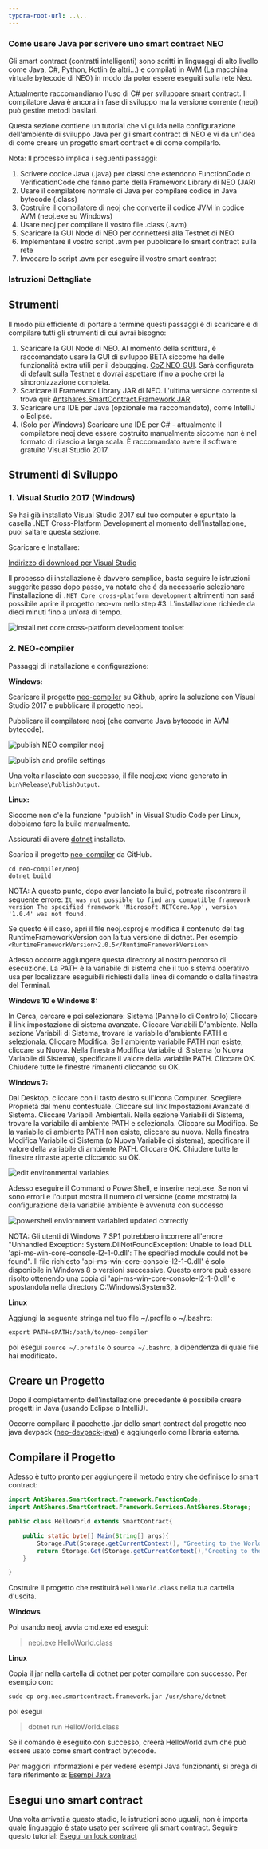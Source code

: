 ```yaml
---
typora-root-url: ..\..
---
```


### Come usare Java per scrivere uno smart contract NEO

Gli smart contract (contratti intelligenti) sono scritti in linguaggi di alto livello come Java, C#, Python, Kotlin (e altri...) e compilati in AVM (La macchina virtuale bytecode di NEO) in modo da poter essere eseguiti sulla rete Neo. 

Attualmente raccomandiamo l'uso di C# per sviluppare smart contract. Il compilatore Java è ancora in fase di sviluppo ma la versione corrente (neoj) può gestire metodi basilari.

Questa sezione contiene un tutorial che vi guida nella configurazione dell'ambiente di sviluppo Java per gli smart contract di NEO e vi da un'idea di ​​come creare un progetto smart contract e di come compilarlo.

Nota: Il processo implica i seguenti passaggi:
1. Scrivere codice Java (.java) per classi che estendono FunctionCode o VerificationCode che fanno parte della Framework Library di NEO (JAR)
2. Usare il compilatore normale di Java per compilare codice in Java bytecode (.class)
3. Costruire il compilatore di neoj che converte il codice JVM in codice AVM (neoj.exe su Windows)
4. Usare neoj per compilare il vostro file .class (.avm)
5. Scaricare la GUI Node di NEO per connettersi alla Testnet di NEO
6. Implementare il vostro script .avm per pubblicare lo smart contract sulla rete
7. Invocare lo script .avm per eseguire il vostro smart contract

### Istruzioni Dettagliate

## Strumenti

Il modo più efficiente di portare a termine questi passaggi è di scaricare e di compilare tutti gli strumenti di cui avrai bisogno:

1. Scaricare la GUI Node di NEO. Al momento della scrittura, è raccomandato usare la GUI di sviluppo BETA siccome ha delle funzionalità extra utili per il debugging. [CoZ NEO GUI](https://github.com/CityOfZion/neo-gui-developer). Sarà configurata di default sulla Testnet e dovrai aspettare (fino a poche ore) la sincronizzazione completa.
2. Scaricare il Framework Library JAR di NEO. L'ultima versione corrente si trova qui: [Antshares.SmartContract.Framework JAR](https://github.com/CityOfZion/neo-java-sdk/blob/master/target/org.neo.smartcontract.framework.jar)
3. Scaricare una IDE per Java (opzionale ma raccomandato), come IntelliJ o Eclipse.
4. (Solo per Windows) Scaricare una IDE per C# - attualmente il compilatore neoj deve essere costruito manualmente siccome non è nel formato di rilascio a larga scala. È raccomandato avere il software gratuito Visual Studio 2017.

## Strumenti di Sviluppo

### 1. Visual Studio 2017 (Windows)

Se hai già installato Visual Studio 2017 sul tuo computer e spuntato la casella .NET Cross-Platform Development al momento dell'installazione, puoi saltare questa sezione.

Scaricare e Installare:

[Indirizzo di download per Visual Studio](https://www.visualstudio.com/products/visual-studio-community-vs)

Il processo di installazione è davvero semplice, basta seguire le istruzioni suggerite passo dopo passo, va notato che é da necessario selezionare l'installazione di `.NET Core cross-platform development` altrimenti non sará possibile aprire il progetto neo-vm nello step #3. L'installazione richiede da dieci minuti fino a un'ora di tempo.

![install net core cross-platform development toolset](/assets/install_core_cross_platform_development_toolset.png)

### 2. NEO-compiler

Passaggi di installazione e configurazione:

**Windows:**

Scaricare il progetto [neo-compiler](https://github.com/neo-project/neo-compiler) su Github, aprire la soluzione con Visual Studio 2017 e pubblicare il progetto neoj.

Pubblicare il compilatore neoj (che converte Java bytecode in AVM bytecode).

![publish NEO compiler neoj](/assets/publish_neo_compiler_neoj.png)

![publish and profile settings](/assets/publish_and_profile_settings.png)

Una volta rilasciato con successo, il file neoj.exe viene generato in `bin\Release\PublishOutput`.

**Linux:**

Siccome non c'è la funzione "publish" in Visual Studio Code per Linux, dobbiamo fare la build manualmente.

Assicurati di avere [dotnet](https://docs.microsoft.com/en-us/dotnet/core/linux-prerequisites?tabs=netcore2x#install-net-core-for-ubuntu-1404-ubuntu-1604-ubuntu-1610--linux-mint-17-linux-mint-18-64-bit) installato.

Scarica il progetto [neo-compiler](https://github.com/neo-project/neo-compiler) da GitHub.

```
cd neo-compiler/neoj
dotnet build
```

NOTA: A questo punto, dopo aver lanciato la build, potreste riscontrare il seguente errore:
`It was not possible to find any compatible framework version
 The specified framework 'Microsoft.NETCore.App', version '1.0.4' was not found.`
 
 Se questo é il caso, apri il file neoj.csproj e modifica il contenuto del tag RuntimeFrameworkVersion con la tua versione di dotnet. Per esempio `<RuntimeFrameworkVersion>2.0.5</RuntimeFrameworkVersion>`

Adesso occorre aggiungere questa directory al nostro percorso di esecuzione. La PATH è la variabile di sistema che il tuo sistema operativo usa per localizzare eseguibili richiesti dalla linea di comando o dalla finestra del Terminal.

**Windows 10 e Windows 8:**

  In Cerca, cercare e poi selezionare: Sistema (Pannello di Controllo)
  Cliccare il link impostazione di sistema avanzate.
  Cliccare Variabili D'ambiente. Nella sezione Variabili di Sistema, trovare la variabile d'ambiente PATH e selezionala. Cliccare Modifica. Se l'ambiente variabile PATH non esiste, cliccare su Nuova.
   Nella finestra Modifica Variabile di Sistema (o Nuova Variabile di Sistema), specificare il valore della variabile PATH. Cliccare OK. Chiudere tutte le finestre rimanenti cliccando su OK.

**Windows 7:**

  Dal Desktop, cliccare con il tasto destro sull'icona Computer. 
  Scegliere Proprietà dal menu contestuale.
  Cliccare sul link Impostazioni Avanzate di Sistema.
  Cliccare Variabili Ambientali. Nella sezione Variabili di Sistema, trovare la variabile di ambiente PATH e selezionala. Cliccare su Modifica. Se la variabile di ambiente PATH non esiste, cliccare su nuova.
  Nella finestra Modifica Variabile di Sistema (o Nuova Variabile di sistema), specificare il valore della variabile di ambiente PATH. Cliccare OK. Chiudere tutte le finestre rimaste aperte cliccando su OK.

![edit environmental variables](/assets/edit_environmental_variables.png)

Adesso eseguire il Command o PowerShell, e inserire neoj.exe. Se non vi sono errori e l'output mostra il numero di versione (come mostrato) la configurazione della variabile ambiente è avvenuta con successo

![powershell enviornment variabled updated correctly](/assets/powershell_enviornment_variabled_updated_correctly.png)

NOTA: Gli utenti di Windows 7 SP1 potrebbero incorrere all'errore "Unhandled Exception: System.DllNotFoundException: Unable to load DLL 'api-ms-win-core-console-l2-1-0.dll': The specified module could not be found". Il file richiesto 'api-ms-win-core-console-l2-1-0.dll' é solo disponibile in Windows 8 o versioni successive. Questo errore può essere risolto ottenendo una copia di 'api-ms-win-core-console-l2-1-0.dll' e spostandola nella directory C:\Windows\System32.

**Linux**

Aggiungi la seguente stringa nel tuo file ~/.profile o ~/.bashrc:

`export PATH=$PATH:/path/to/neo-compiler`

poi esegui `source ~/.profile` o `source ~/.bashrc`, a dipendenza di quale file hai modificato.


## Creare un Progetto

Dopo il completamento dell'installazione precedente é possibile creare progetti in Java (usando Eclipse o IntelliJ).

Occorre compilare il pacchetto .jar dello smart contract dal progetto neo java devpack ([neo-devpack-java](https://github.com/neo-project/neo-devpack-java)) e aggiungerlo come libraria esterna.


## Compilare il Progetto

Adesso è tutto pronto per aggiungere il metodo entry che definisce lo smart contract:

```Java
import AntShares.SmartContract.Framework.FunctionCode;
import AntShares.SmartContract.Framework.Services.AntShares.Storage;

public class HelloWorld extends SmartContract{

    public static byte[] Main(String[] args){
        Storage.Put(Storage.getCurrentContext(), "Greeting to the World", "Hello World!");
        return Storage.Get(Storage.getCurrentContext(),"Greeting to the World");
    }

}
```

Costruire il progetto che restituirá `HelloWorld.class` nella tua cartella d'uscita.

**Windows**

Poi usando neoj, avvia cmd.exe ed esegui:

> neoj.exe HelloWorld.class

**Linux**

Copia il jar nella cartella di dotnet per poter compilare con successo. Per esempio con:

`sudo cp org.neo.smartcontract.framework.jar /usr/share/dotnet`

poi esegui

> dotnet run HelloWorld.class

Se il comando è eseguito con successo, creerà HelloWorld.avm che può essere usato come smart contract bytecode.

Per maggiori informazioni e per vedere esempi Java funzionanti, si prega di fare riferimento a: [Esempi Java](https://github.com/neo-project/examples-java)

## Esegui uno smart contract

Una volta arrivati a questo stadio, le istruzioni sono uguali, non è importa quale linguaggio é stato usato per scrivere gli smart contract.
Seguire questo tutorial: [Esegui un lock contract](http://docs.neo.org/en-us/sc/tutorial/Lock2.html)
